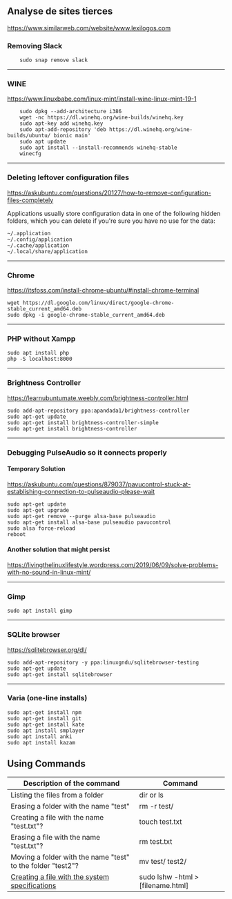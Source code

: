 
## Analyse de sites tierces
https://www.similarweb.com/website/www.lexilogos.com

### Removing Slack

        sudo snap remove slack

___


### WINE

https://www.linuxbabe.com/linux-mint/install-wine-linux-mint-19-1

        sudo dpkg --add-architecture i386
        wget -nc https://dl.winehq.org/wine-builds/winehq.key
        sudo apt-key add winehq.key
        sudo apt-add-repository 'deb https://dl.winehq.org/wine-builds/ubuntu/ bionic main'
        sudo apt update
        sudo apt install --install-recommends winehq-stable
        winecfg

___

### Deleting leftover configuration files

https://askubuntu.com/questions/20127/how-to-remove-configuration-files-completely

Applications usually store configuration data in one of the following hidden folders, which you can delete if you're sure you have no use for the data:

    ~/.application
    ~/.config/application
    ~/.cache/application
    ~/.local/share/application

___

### Chrome

https://itsfoss.com/install-chrome-ubuntu/#install-chrome-terminal

    wget https://dl.google.com/linux/direct/google-chrome-stable_current_amd64.deb
    sudo dpkg -i google-chrome-stable_current_amd64.deb

___

### PHP without Xampp

    sudo apt install php
    php -S localhost:8000

___

### Brightness Controller

https://learnubuntumate.weebly.com/brightness-controller.html

    sudo add-apt-repository ppa:apandada1/brightness-controller
    sudo apt-get update
    sudo apt-get install brightness-controller-simple
    sudo apt-get install brightness-controller

___

### Debugging PulseAudio so it connects properly

#### Temporary Solution

https://askubuntu.com/questions/879037/pavucontrol-stuck-at-establishing-connection-to-pulseaudio-please-wait

    sudo apt-get update
    sudo apt-get upgrade
    sudo apt-get remove --purge alsa-base pulseaudio
    sudo apt-get install alsa-base pulseaudio pavucontrol
    sudo alsa force-reload
    reboot

#### Another solution that might persist

https://livingthelinuxlifestyle.wordpress.com/2019/06/09/solve-problems-with-no-sound-in-linux-mint/

___

### Gimp

    sudo apt install gimp

___

### SQLite browser
https://sqlitebrowser.org/dl/

    sudo add-apt-repository -y ppa:linuxgndu/sqlitebrowser-testing
    sudo apt-get update
    sudo apt-get install sqlitebrowser

___

### Varia (one-line installs)

    sudo apt-get install npm
    sudo apt-get install git
    sudo apt-get install kate
    sudo apt install smplayer
    sudo apt install anki
    sudo apt install kazam

## Using Commands

| Description of the command       | Command     |
|--------------|-----------|
| Listing the files from a folder | dir or ls |
| Erasing a folder with the name "test" |  rm -r test/
| Creating a file with the name "test.txt"? |  touch test.txt |
| Erasing a file with the name "test.txt"? | rm test.txt |
| Moving a folder with the name "test" to the folder "test2"? | mv test/ test2/ |
| [Creating a file with the system specifications](https://vitux.com/get-linux-system-and-hardware-details-on-the-command-line/) | sudo lshw -html > [filename.html] |
    
